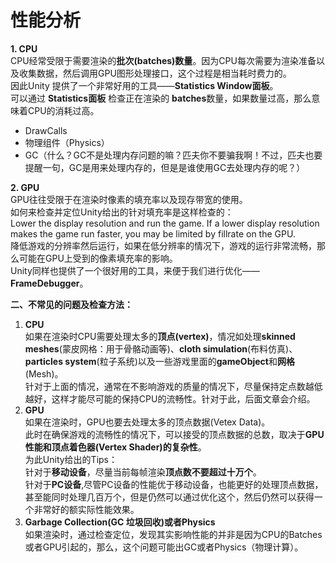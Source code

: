# 性能分析

**1. CPU**   
CPU经常受限于需要渲染的**批次\(batches\)数量**。因为CPU每次需要为渲染准备以及收集数据，然后调用GPU图形处理接口，这个过程是相当耗时费力的。   
因此Unity 提供了一个非常好用的工具——**Statistics Window面板**。   
可以通过 **Statistics面板** 检查正在渲染的 **batches**数量，如果数量过高，那么意味着CPU的消耗过高。

* DrawCalls
* 物理组件（Physics）
* GC（什么？GC不是处理内存问题的嘛？匹夫你不要骗我啊！不过，匹夫也要提醒一句，GC是用来处理内存的，但是是谁使用GC去处理内存的呢？）

**2. GPU**   
GPU往往受限于在渲染时像素的填充率以及现存带宽的使用。   
如何来检查并定位Unity给出的针对填充率是这样检查的：   
Lower the display resolution and run the game. If a lower display resolution makes the game run faster, you may be limited by fillrate on the GPU.   
降低游戏的分辨率然后运行，如果在低分辨率的情况下，游戏的运行非常流畅，那么可能在GPU上受到的像素填充率的影响。   
Unity同样也提供了一个很好用的工具，来便于我们进行优化—— **FrameDebugger**。

**二、不常见的问题及检查方法：**   
1. **CPU**   
如果在渲染时CPU需要处理太多的**顶点\(vertex\)**，情况如处理**skinned meshes**\(蒙皮网格：用于骨骼动画等\)、**cloth simulation**\(布料仿真\)、**particles system**\(粒子系统\)以及一些游戏里面的**gameObject**和**网格**\(Mesh\)。   
针对于上面的情况，通常在不影响游戏的质量的情况下，尽量保持定点数越低越好，这样才能尽可能的保持CPU的流畅性。针对于此，后面文章会介绍。   
2. **GPU**   
如果在渲染时，GPU也要去处理太多的顶点数据\(Vetex Data\)。   
此时在确保游戏的流畅性的情况下，可以接受的顶点数据的总数，取决于**GPU性能和顶点着色器\(Vertex Shader\)的复杂性**。   
为此Unity给出的Tips：   
针对于**移动设备**，尽量当前每帧渲染**顶点数不要超过十万个**。   
针对于**PC设备**,尽管PC设备的性能优于移动设备，也能更好的处理顶点数据，甚至能同时处理几百万个，但是仍然可以通过优化这个，然后仍然可以获得一个非常好的额实际性能效果。   
3. **Garbage Collection\(GC 垃圾回收\)或者Physics**   
如果渲染时，通过检查定位，发现其实影响性能的并非是因为CPU的Batches或者GPU引起的，那么，这个问题可能出GC或者Physics（物理计算）。

###  <a id="cpu&#x51CF;&#x5C11;draw-call"></a>

